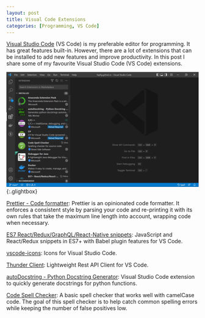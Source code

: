 ```yaml
---
layout: post
title: Visual Code Extensions
categories: [Programming, VS Code]
---
```


[Visual Studio Code](https://code.visualstudio.com/) (VS Code) is my preferable editor for programming. It has great features built-in. However, there are a lot of extensions that can be installed to add new features and improve productivity. In this post I share some of my favourite Visual Studio Code (VS Code) extensions.

[![vscode](\assets\2022-05-23-vscode-ext\vscode.png)](\assets\2022-05-23-vscode-ext\vscode.png){:.glightbox}

[Prettier - Code formatter](https://marketplace.visualstudio.com/items?itemName=esbenp.prettier-vscode#:~:text=Prettier%20is%20an%20opinionated%20code,account%2C%20wrapping%20code%20when%20necessary): Prettier is an opinionated code formatter. It enforces a consistent style by parsing your code and re-printing it with its own rules that take the maximum line length into account, wrapping code when necessary.

[ES7 React/Redux/GraphQL/React-Native snippets](https://marketplace.visualstudio.com/items?itemName=dsznajder.es7-react-js-snippets): JavaScript and React/Redux snippets in ES7+ with Babel plugin features for VS Code.

[vscode-icons](https://marketplace.visualstudio.com/items?itemName=vscode-icons-team.vscode-icons): Icons for Visual Studio Code.

[Thunder Client](https://marketplace.visualstudio.com/items?itemName=rangav.vscode-thunder-client): Lightweight Rest API Client for VS Code.

[autoDocstring - Python Docstring Generator](https://marketplace.visualstudio.com/items?itemName=njpwerner.autodocstring): Visual Studio Code extension to quickly generate docstrings for python functions.

[Code Spell Checker](https://marketplace.visualstudio.com/items?itemName=streetsidesoftware.code-spell-checker): A basic spell checker that works well with camelCase code. The goal of this spell checker is to help catch common spelling errors while keeping the number of false positives low.
